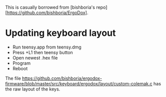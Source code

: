 This is casually borrowed from [bishboria's repo][https://github.com/bishboria/ErgoDox].

# Updating keyboard layout

* Run teensy.app from teensy.dmg
* Press +L1 then teensy button
* Open newest .hex file
* Program
* Reboot

The file https://github.com/bishboria/ergodox-firmware/blob/master/src/keyboard/ergodox/layout/custom-colemak.c has the raw layout of the keys.
